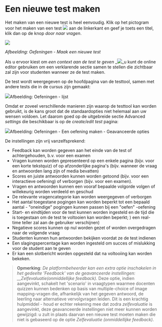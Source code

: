 # Een nieuwe test maken

Het maken van een nieuwe test is heel eenvoudig. Klik op het pictogram voor het maken van een test ![](../../.gitbook/assets/graphics130%20%283%29.png) aan de linkerkant en geef je toets een titel, klik dan op de knop *door naar vragen*.

![](../../.gitbook/assets/graphics133%20%281%29.png)

*Afbeelding: Oefeningen - Maak een nieuwe test*

Als u ervoor kiest om *een context aan de test te geven* _![](../../.gitbook/assets/graphics131%20%281%29.png)_u kunt de online editor gebruiken om een verklarende sectie samen te stellen die zichtbaar zal zijn voor studenten wanneer ze de test maken.

De test wordt weergegeven op de hoofdpagina van de testtool, samen met andere tests die in de cursus zijn gemaakt:

![](../../.gitbook/assets/graphics134%20%281%29.png)Afbeelding: Oefeningen - lijst

Omdat er zoveel verschillende manieren zijn waarop de testtool kan worden gebruikt, is de kans groot dat de standaardopties niet helemaal aan uw wensen voldoen. Let daarom goed op de uitgebreide sectie Advanced *settings* die beschikbaar is op de *create/edit test* pagina:

![](../../.gitbook/assets/graphics135%20%281%29.png)Afbeelding: Oefeningen - Een oefening maken - Geavanceerde opties

De instellingen zijn vrij vanzelfsprekend:

- Feedback kan worden gegeven aan het einde van de test of achtergehouden, b.v. voor een examen
- Vragen kunnen worden gepresenteerd op een enkele pagina (bijv. voor een korte tekstquiz) of op afzonderlijke pagina's (bijv. wanneer de vraag en antwoorden lang zijn of media bevatten)
- Scores en juiste antwoorden kunnen worden getoond (bijv. voor een interactieve oefening) of verborgen (bijv. voor een examen).
- Vragen en antwoorden kunnen een vooraf bepaalde volgorde volgen of willekeurig worden verdeeld en geschud
- De relevante vragencategorie kan worden weergegeven of verborgen
- Het aantal toegestane pogingen kan worden beperkt tot een bepaald aantal - "oneindige" pogingen kunnen passen bij een "oefen" -oefening
- Start- en eindtijden voor de test kunnen worden ingesteld en de tijd die is toegestaan om de test te voltooien kan worden beperkt; ) een real-time teller zal aan de gebruiker verschijnen)
- Negatieve scores kunnen op nul worden gezet of worden overgedragen naar de volgende vraag
- Studenten kunnen hun antwoorden bekijken voordat ze de test indienen
- Een slagingspercentage kan worden ingesteld om succes of mislukking voor de student aan te geven
- Er kan een slotbericht worden opgesteld dat na voltooiing kan worden bekeken.

> **Opmerking**: *De platformbeheerder kan een extra optie inschakelen in het gedeelte 'Feedback' van de geavanceerde instellingen: __Zelfevaluatie(onmiddellijke feedback).* Deze optie, indien aangevinkt, schakelt het 'scenario' in vraagtypen waarmee docenten quizzen kunnen bedenken op basis van multiple-choice of image mapping-vragen die, afhankelijk van het gegeven antwoord, de leerling naar alternatieve vervolgvragen leiden. Dit is een krachtig hulpmiddel - houd er echter rekening mee dat zodra *zelfevaluatie* is aangevinkt, deze geavanceerde instellingen niet meer kunnen worden gewijzigd: u zult in plaats daarvan een nieuwe test moeten maken die niet is gebaseerd op de optie *Zelfevaluatie (onmiddellijke feedback)*.
